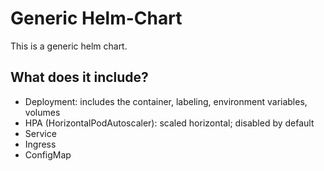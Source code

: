 # Generic Helm-Chart

This is a generic helm chart.

## What does it include?

- Deployment: includes the container, labeling, environment variables, volumes
- HPA (HorizontalPodAutoscaler): scaled horizontal; disabled by default
- Service
- Ingress
- ConfigMap
